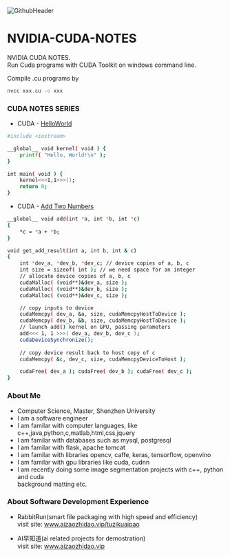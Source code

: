 ![GithubHeader](https://user-images.githubusercontent.com/37477845/92315782-e1255d80-f025-11ea-80e0-e62fc08c7a1e.gif)
# NVIDIA-CUDA-NOTES
NVIDIA CUDA NOTES. <br>
Run Cuda programs with CUDA Toolkit on windows command line. 

Compile .cu programs by   
```bash
nvcc xxx.cu -o xxx 
```


### CUDA NOTES SERIES 
- CUDA - [HelloWorld](https://github.com/Think-Big-Do-Small/NVIDIA-CUDA-NOTES/blob/2ca6e51b8b4a3c1a849d915b0231e1e1ea4885e6/Cuda_Notes/HelloWorld/HelloWorldTest.cu)
```bash
#include <iostream>

__global__ void kernel( void ) {
	printf( "Hello, World!\n" );
}

int main( void ) {
	kernel<<<1,1>>>();
	return 0;
}
```
- CUDA - [Add Two Numbers ](https://github.com/Think-Big-Do-Small/NVIDIA-CUDA-NOTES/blob/2ca6e51b8b4a3c1a849d915b0231e1e1ea4885e6/Cuda_Notes/Add/AddTwoNumbersTest.cu)
```bash 
__global__ void add(int *a, int *b, int *c)
{
	*c = *a + *b; 
}

void get_add_result(int a, int b, int & c)
{
	int *dev_a, *dev_b, *dev_c; // device copies of a, b, c
	int size = sizeof( int ); // we need space for an integer
	// allocate device copies of a, b, c
	cudaMalloc( (void**)&dev_a, size );
	cudaMalloc( (void**)&dev_b, size );
	cudaMalloc( (void**)&dev_c, size );

	// copy inputs to device
	cudaMemcpy( dev_a, &a, size, cudaMemcpyHostToDevice );
	cudaMemcpy( dev_b, &b, size, cudaMemcpyHostToDevice );
	// launch add() kernel on GPU, passing parameters
	add<<< 1, 1 >>>( dev_a, dev_b, dev_c );
	cudaDeviceSynchronize();
	
	// copy device result back to host copy of c
	cudaMemcpy( &c, dev_c, size, cudaMemcpyDeviceToHost );

	cudaFree( dev_a ); cudaFree( dev_b ); cudaFree( dev_c );
}
```

### About Me 
- Computer Science, Master, Shenzhen University
- I am a software engineer 
- I am familar with computer languages, like c++,java,python,c,matlab,html,css,jquery
- I am familar with databases such as mysql, postgresql
- I am familar with flask, apache tomcat
- I am familar with libraries opencv, caffe, keras, tensorflow, openvino
- I am familar with gpu libraries like cuda, cudnn
- I am recently doing some image segmentation projects with c++, python and cuda <br> background matting etc. <br> 

### About Software Development Experience
- RabbitRun(smart file packaging with high speed and efficiency)  <br> 
visit site: www.aizaozhidao.vip/tuzikuaipao 

- AI早知道(ai related projects for demostration) <br> 
visit site: www.aizaozhidao.vip 
